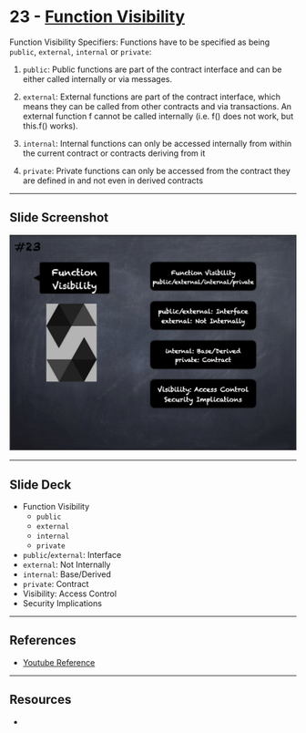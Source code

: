 # 23 - [Function Visibility](Function%20Visibility.md)
Function Visibility Specifiers: Functions have to be specified as being `public`, `external`, `internal` or `private`:

1.  `public`: Public functions are part of the contract interface and can be either called internally or via messages. 
    
2.  `external`: External functions are part of the contract interface, which means they can be called from other contracts and via transactions. An external function f cannot be called internally (i.e. f() does not work, but this.f() works).
    
3.  `internal`: Internal functions can only be accessed internally from within the current contract or contracts deriving from it
    
4.  `private`: Private functions can only be accessed from the contract they are defined in and not even in derived contracts

___
## Slide Screenshot
![023.png](../images/solidity101/023.png)
___
## Slide Deck
- Function Visibility
	- `public`
	- `external`
	- `internal`
	- `private`
- `public`/`external`: Interface
- `external`: Not Internally
- `internal`: Base/Derived
- `private`: Contract
- Visibility: Access Control
- Security Implications
___
## References
- [Youtube Reference](https://youtu.be/TCl1IcGl_3I?t=255)

___
## Resources
- 

